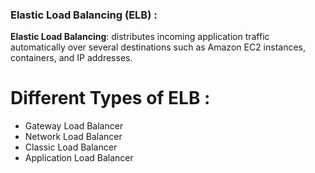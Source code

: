 ### Elastic Load Balancing (ELB) : 

**Elastic Load Balancing**: distributes incoming application traffic automatically over several destinations such as Amazon EC2 instances, containers, and IP addresses.

# Different Types of ELB : 

- Gateway Load Balancer
- Network Load Balancer
- Classic Load Balancer
- Application Load Balancer
